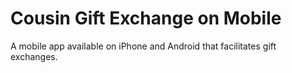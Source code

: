 # Cousin Gift Exchange on Mobile

A mobile app available on iPhone and Android that facilitates gift exchanges.

